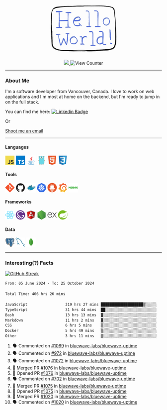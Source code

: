 <div align="center">
    <img src="./img/hello_world.webp" height="200px" width="">
    <div>
        <a href="https://www.linkedin.com/in/ajhollid">
            <img src="https://img.shields.io/badge/LinkedIn-blue"/>
        </a>
        <img src="https://komarev.com/ghpvc/?username=ajhollid&color=yellow" alt="View Counter">
    </div>
</div>

---

### About Me

I'm a software developer from Vancouver, Canada. I love to work on web applications and I'm most at home on the backend, but I'm ready to jump in on the full stack.

You can find me here: [![Linkedin Badge](https://img.shields.io/badge/-ajhollid-blue?style=flat&logo=Linkedin&logoColor=white)](https://www.linkedin.com/in/ajhollid)

Or

[Shoot me an email](mailto:ajhollid@gmail.com)

---

#### Languages

<div>
    <img src="./img/devicons/javascript-original.svg" width=30 height=30 alt="JavaScript">
    <img src="/img/devicons/typescript-original.svg" width=30 height=30 alt="TypeScript">
    <img src="./img/devicons/java-original.svg" width=30 height=30 alt="Java">
    <img src="./img/devicons/go-original.svg" width=30 height=30 alt="Golang">
    <img src="./img/devicons/html5-original.svg" width=30 height=30 alt="HTML 5">
    <img src="./img/devicons/css3-original.svg" width=30 height=30 alt="CSS 3">
</div>

#### Tools

<div>
    <img src="./img/devicons/git-original.svg" width=30 height=30 alt="Git">
    <img src="./img/devicons/github-original.svg" width=30 height=30 alt="Github">
    <img src="./img/devicons/docker-original.svg" width=30 
    height=30 alt="Docker">
    <img src="./img/devicons/kubernetes-original.svg" width=30 height=30 alt="K8">
    <img src="./img/devicons/prometheus-original.svg" width=30 height=30 alt="Prometheus">
    <img src="./img/devicons/grafana-original.svg" width=30 height=30 alt="Grafana">
    <img src="./img/devicons/nginx-original.svg" width=30 height=30 alt="Nginx">
</div>

#### Frameworks

<div>
    <img src="./img/devicons/react-original.svg" width=30 height=30 alt="React">
    <img src="./img/devicons/gatsby-original.svg" width=30 height=30 alt="Gatsby">
    <img src="./img/devicons/angularjs-original.svg" width=30 height=30 alt="AngularJS">
    <img src="./img/devicons/nodejs-original.svg" width=30 height=30 alt="NodeJS">
    <img src="./img/devicons/express-original.svg" width=30 height=30 alt="Express">
    <img src="./img/devicons/spring-original.svg" width=30 height=30 alt="Spring">
</div>

#### Data

<div>
    <img src="./img/devicons/postgresql-original.svg" width=30 height=30 alt="Postgresql">
    <img src="./img/devicons/mysql-original.svg" width=30 height=30 alt="Mysql">
    <img src="./img/devicons/mongodb-original.svg" width=30 height=30 alt="MongoDB">
</div>

---

### Interesting(?) Facts

[![GitHub Streak](http://github-readme-streak-stats.herokuapp.com?user=ajhollid)](https://git.io/streak-stats)

 <!--START_SECTION:waka-->

```txt
From: 05 June 2024 - To: 25 October 2024

Total Time: 406 hrs 26 mins

JavaScript                 319 hrs 27 mins ███████████████████▒░░░░░   77.98 %
TypeScript                 31 hrs 44 mins  ██░░░░░░░░░░░░░░░░░░░░░░░   07.75 %
Bash                       13 hrs 13 mins  ▓░░░░░░░░░░░░░░░░░░░░░░░░   03.23 %
Markdown                   11 hrs 2 mins   ▓░░░░░░░░░░░░░░░░░░░░░░░░   02.70 %
CSS                        6 hrs 5 mins    ▒░░░░░░░░░░░░░░░░░░░░░░░░   01.49 %
Docker                     5 hrs 49 mins   ▒░░░░░░░░░░░░░░░░░░░░░░░░   01.42 %
Other                      3 hrs 11 mins   ▒░░░░░░░░░░░░░░░░░░░░░░░░   00.78 %
```

<!--END_SECTION:waka-->


<!--START_SECTION:activity-->
1. 🗣 Commented on [#1069](https://github.com/bluewave-labs/bluewave-uptime/issues/1069#issuecomment-2440215088) in [bluewave-labs/bluewave-uptime](https://github.com/bluewave-labs/bluewave-uptime)
2. 🗣 Commented on [#972](https://github.com/bluewave-labs/bluewave-uptime/pull/972#issuecomment-2440027590) in [bluewave-labs/bluewave-uptime](https://github.com/bluewave-labs/bluewave-uptime)
3. 🗣 Commented on [#1072](https://github.com/bluewave-labs/bluewave-uptime/pull/1072#issuecomment-2439571572) in [bluewave-labs/bluewave-uptime](https://github.com/bluewave-labs/bluewave-uptime)
4. 🎉 Merged PR [#1076](https://github.com/bluewave-labs/bluewave-uptime/pull/1076) in [bluewave-labs/bluewave-uptime](https://github.com/bluewave-labs/bluewave-uptime)
5. 💪 Opened PR [#1076](https://github.com/bluewave-labs/bluewave-uptime/pull/1076) in [bluewave-labs/bluewave-uptime](https://github.com/bluewave-labs/bluewave-uptime)
6. 🗣 Commented on [#702](https://github.com/bluewave-labs/bluewave-uptime/issues/702#issuecomment-2439196034) in [bluewave-labs/bluewave-uptime](https://github.com/bluewave-labs/bluewave-uptime)
7. 🎉 Merged PR [#1075](https://github.com/bluewave-labs/bluewave-uptime/pull/1075) in [bluewave-labs/bluewave-uptime](https://github.com/bluewave-labs/bluewave-uptime)
8. 💪 Opened PR [#1075](https://github.com/bluewave-labs/bluewave-uptime/pull/1075) in [bluewave-labs/bluewave-uptime](https://github.com/bluewave-labs/bluewave-uptime)
9. 🎉 Merged PR [#1020](https://github.com/bluewave-labs/bluewave-uptime/pull/1020) in [bluewave-labs/bluewave-uptime](https://github.com/bluewave-labs/bluewave-uptime)
10. 🗣 Commented on [#1020](https://github.com/bluewave-labs/bluewave-uptime/pull/1020#issuecomment-2439165387) in [bluewave-labs/bluewave-uptime](https://github.com/bluewave-labs/bluewave-uptime)
<!--END_SECTION:activity-->
